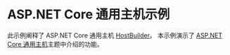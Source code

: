 # <a name="aspnet-core-generic-host-sample"></a>ASP.NET Core 通用主机示例

此示例阐释了 ASP.NET Core 通用主机 [HostBuilder](https://docs.microsoft.com/dotnet/api/microsoft.extensions.hosting.ihostedservice)。 本示例演示了 [ASP.NET Core 通用主机](https://docs.microsoft.com/aspnet/core/fundamentals/host/generic-host)主题中介绍的功能。
